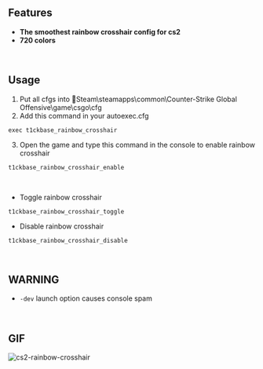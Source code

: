 ## Features
- **The smoothest rainbow crosshair config for cs2**
- **720 colors**

<br/>

## Usage
1. Put all cfgs into :file_folder:Steam\steamapps\common\Counter-Strike Global Offensive\game\csgo\cfg
2. Add this command in your autoexec.cfg
```
exec t1ckbase_rainbow_crosshair
```
3. Open the game and type this command in the console to enable rainbow crosshair
```
t1ckbase_rainbow_crosshair_enable
```
<br/>

- Toggle rainbow crosshair
```
t1ckbase_rainbow_crosshair_toggle
```
- Disable rainbow crosshair
```
t1ckbase_rainbow_crosshair_disable
```

<br/>

## WARNING
- `-dev` launch option causes console spam

<br/>

## GIF
![cs2-rainbow-crosshair](https://github.com/T1ckbase/cs2-rainbow-crosshair/assets/146760065/6a01bc8a-d4c8-48ad-b6ed-f93c4a2c1b64)
